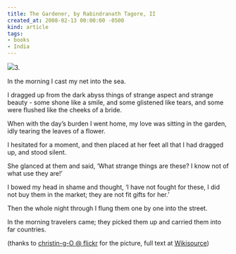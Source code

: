 ```yaml
---
title: The Gardener, by Rabindranath Tagore, II
created_at: 2008-02-13 00:00:00 -0500
kind: article
tags:
- books
- India
---
```


![](http://farm1.static.flickr.com/56/171182413_2d4a7785d9_m.jpg)3.

In the morning I cast my net into the sea.

I dragged up from the dark abyss things of strange aspect and strange
beauty - some shone like a smile, and some glistened like tears, and
some were flushed like the cheeks of a bride.

When with the day’s burden I went home, my love was sitting in the
garden, idly tearing the leaves of a flower.

I hesitated for a moment, and then placed at her feet all that I had
dragged up, and stood silent.

She glanced at them and said, ‘What strange things are these? I know not
of what use they are!’

I bowed my head in shame and thought, ‘I have not fought for these, I
did not buy them in the market; they are not fit gifts for her.’

Then the whole night through I flung them one by one into the street.

In the morning travelers came; they picked them up and carried them into
far countries.

(thanks to [christin-g-O @
flickr](http://www.flickr.com/photos/christing) for the picture, full
text at [Wikisource](http://en.wikisource.org/wiki/The_Gardener))
